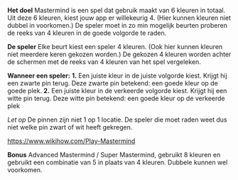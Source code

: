 **Het doel**
Mastermind is een spel dat gebruik maakt van 6 kleuren in totaal. Uit deze 6 kleuren, kiest jouw app er willekeurig 4. (Hier kunnen kleuren niet dubbel in voorkomen.)
De speler moet in zo min mogelijk beurten proberen de reeks van 4 kleuren in de goede volgorde te raden.

**De speler**
Elke beurt kiest een speler 4 kleuren. (Ook hier kunnen kleuren niet meerdere keren gekozen worden.)
De gekozen 4 kleuren worden achter de schermen met de reeks van 4 kleuren van het spel vergeleken.

**Wanneer een speler:**
**1.** Een juiste kleur in de juiste volgorde kiest. Krijgt hij een zwarte pin terug. Deze zwarte pin betekend: een goede kleur op de goede plek.
**2.** Een juiste kleur in de verkeerde volgorde kiest. Krijgt hij een witte pin terug.
Deze witte pin betekend: een goede kleur op de verkeerde plek

_Let op_
De pinnen zijn niet 1 op 1 locatie. De speler die moet raden weet dus niet welke pin zwart of wit heeft gekregen.


https://www.wikihow.com/Play-Mastermind


**Bonus**
Advanced Mastermind / Super Mastermind, gebruikt 8 kleuren en gebruikt een combinatie van 5 in plaats van 4 kleuren. Dubbele kunnen wel voorkomen.